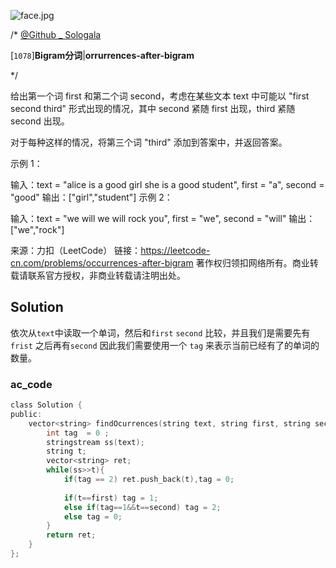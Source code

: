 ![face.jpg](https://pic.leetcode-cn.com/5f44c38cfca16ba4f3886e1c9e298c5ab18a215dc25e965ec357a430e783b3af-face.jpg)

/*
[@Github _ Sologala](https://github.com/Sologala/LeetCode.git)

[`1078`]**Bigram分词**|**orrurrences-after-bigram**

*/

给出第一个词 first 和第二个词 second，考虑在某些文本 text 中可能以 "first second third" 形式出现的情况，其中 second 紧随 first 出现，third 紧随 second 出现。

对于每种这样的情况，将第三个词 "third" 添加到答案中，并返回答案。

 

示例 1：

输入：text = "alice is a good girl she is a good student", first = "a", second = "good"
输出：["girl","student"]
示例 2：

输入：text = "we will we will rock you", first = "we", second = "will"
输出：["we","rock"]

来源：力扣（LeetCode）
链接：https://leetcode-cn.com/problems/occurrences-after-bigram
著作权归领扣网络所有。商业转载请联系官方授权，非商业转载请注明出处。

## **Solution** 

依次从`text`中读取一个单词，然后和`first` `second` 比较，并且我们是需要先有`frist` 之后再有`second`  因此我们需要使用一个 `tag` 来表示当前已经有了的单词的数量。

### **ac_code**
```c
class Solution {
public:
    vector<string> findOcurrences(string text, string first, string second) {
        int tag  = 0 ;
        stringstream ss(text);
        string t;
        vector<string> ret;
        while(ss>>t){
            if(tag == 2) ret.push_back(t),tag = 0;
            
            if(t==first) tag = 1;
            else if(tag==1&&t==second) tag = 2;
            else tag = 0;
        }
        return ret;
    }
};
```